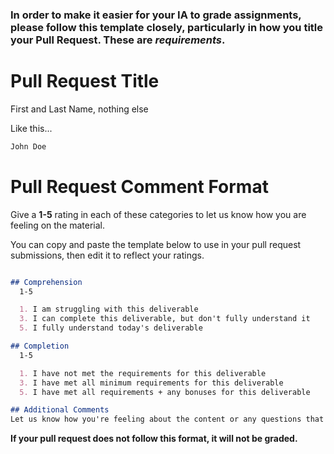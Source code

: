 ### In order to make it easier for your IA to grade assignments, please follow this template closely, particularly in how you title your Pull Request. These are ***requirements***.

# Pull Request Title

First and Last Name, nothing else

Like this...

```markdown
John Doe
```

# Pull Request Comment Format

Give a **1-5** rating in each of these categories to let us know how you are feeling on the material.

You can copy and paste the template below to use in your pull request submissions, then edit it to reflect your ratings.

```markdown

## Comprehension
  1-5

  1. I am struggling with this deliverable
  3. I can complete this deliverable, but don't fully understand it
  5. I fully understand today's deliverable

## Completion
  1-5

  1. I have not met the requirements for this deliverable
  3. I have met all minimum requirements for this deliverable
  5. I have met all requirements + any bonuses for this deliverable

## Additional Comments
Let us know how you're feeling about the content or any questions that you may still have. If you had trouble with this homework, let us know what you had trouble with. (Be as specific as possible!)

```

**If your pull request does not follow this format, it will not be graded.**
